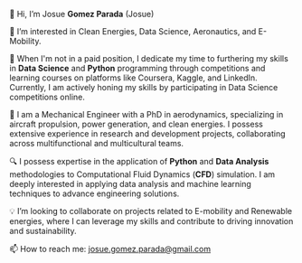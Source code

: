 👋 Hi, I’m Josue **Gomez Parada**  (Josue)

👀 I’m interested in Clean Energies, Data Science, Aeronautics, and E-Mobility.

🌱 When I'm not in a paid position, I dedicate my time to furthering my skills in **Data Science** and **Python** programming through competitions and learning courses on platforms like Coursera, Kaggle, and LinkedIn. Currently, I am actively honing my skills by participating in Data Science competitions online.

💼 I am a Mechanical Engineer with a PhD in aerodynamics, specializing in aircraft propulsion, power generation, and clean energies. I possess extensive experience in research and development projects, collaborating across multifunctional and multicultural teams.

🔍 I possess expertise in the application of **Python** and **Data Analysis** methodologies to Computational Fluid Dynamics (**CFD**) simulation. I am deeply interested in applying data analysis and machine learning techniques to advance engineering solutions.

💡 I’m looking to collaborate on projects related to E-mobility and Renewable energies, where I can leverage my skills and contribute to driving innovation and sustainability.

📫 How to reach me: [josue.gomez.parada@gmail.com](mailto:josue.gomez.parada@gmail.com)

<!---
jgp-13/jgp-13 is a ✨ special ✨ repository because its `README.md` (this file) appears on your GitHub profile.
You can click the Preview link to take a look at your changes.
--->
